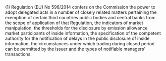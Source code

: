 (1) Regulation (EU) No 596/2014 confers on the Commission the power to adopt delegated acts in a number of closely related matters pertaining the exemption of certain third countries public bodies and central banks from the scope of application of that Regulation, the indicators of market manipulation, the thresholds for the disclosure by emission allowance market participants of inside information, the specification of the competent authority for the notification of delays in the public disclosure of inside information, the circumstances under which trading during closed period can be permitted by the issuer and the types of notifiable managers' transactions.